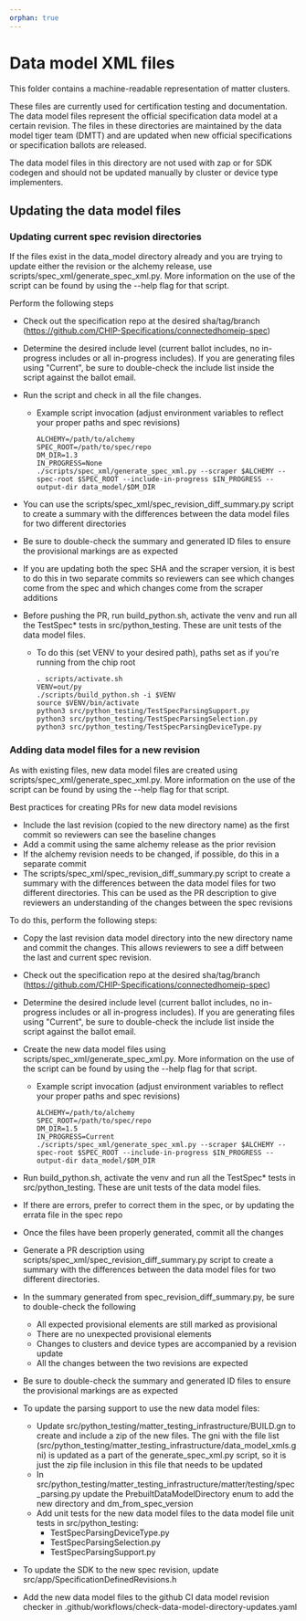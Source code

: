 ```yaml
---
orphan: true
---
```


# Data model XML files

This folder contains a machine-readable representation of matter clusters.

These files are currently used for certification testing and documentation. The
data model files represent the official specification data model at a certain
revision. The files in these directories are maintained by the data model tiger
team (DMTT) and are updated when new official specifications or specification
ballots are released.

The data model files in this directory are not used with zap or for SDK codegen
and should not be updated manually by cluster or device type implementers.

## Updating the data model files

### Updating current spec revision directories

If the files exist in the data_model directory already and you are trying to
update either the revision or the alchemy release, use
scripts/spec_xml/generate_spec_xml.py. More information on the use of the script
can be found by using the --help flag for that script.

Perform the following steps

-   Check out the specification repo at the desired sha/tag/branch
    (https://github.com/CHIP-Specifications/connectedhomeip-spec)
-   Determine the desired include level (current ballot includes, no in-progress
    includes or all in-progress includes). If you are generating files using
    "Current", be sure to double-check the include list inside the script
    against the ballot email.
-   Run the script and check in all the file changes.

    -   Example script invocation (adjust environment variables to reflect your
        proper paths and spec revisions)

        ```
        ALCHEMY=/path/to/alchemy
        SPEC_ROOT=/path/to/spec/repo
        DM_DIR=1.3
        IN_PROGRESS=None
        ./scripts/spec_xml/generate_spec_xml.py --scraper $ALCHEMY --spec-root $SPEC_ROOT --include-in-progress $IN_PROGRESS --output-dir data_model/$DM_DIR
        ```

-   You can use the scripts/spec_xml/spec_revision_diff_summary.py script to
    create a summary with the differences between the data model files for two
    different directories
-   Be sure to double-check the summary and generated ID files to ensure the
    provisional markings are as expected
-   If you are updating both the spec SHA and the scraper version, it is best to
    do this in two separate commits so reviewers can see which changes come from
    the spec and which changes come from the scraper additions
-   Before pushing the PR, run build_python.sh, activate the venv and run all
    the TestSpec\* tests in src/python_testing. These are unit tests of the data
    model files.

    -   To do this (set VENV to your desired path), paths set as if you're
        running from the chip root

        ```
        . scripts/activate.sh
        VENV=out/py
        ./scripts/build_python.sh -i $VENV
        source $VENV/bin/activate
        python3 src/python_testing/TestSpecParsingSupport.py
        python3 src/python_testing/TestSpecParsingSelection.py
        python3 src/python_testing/TestSpecParsingDeviceType.py
        ```

### Adding data model files for a new revision

As with existing files, new data model files are created using
scripts/spec_xml/generate_spec_xml.py. More information on the use of the script
can be found by using the --help flag for that script.

Best practices for creating PRs for new data model revisions

-   Include the last revision (copied to the new directory name) as the first
    commit so reviewers can see the baseline changes
-   Add a commit using the same alchemy release as the prior revision
-   If the alchemy revision needs to be changed, if possible, do this in a
    separate commit
-   The scripts/spec_xml/spec_revision_diff_summary.py script to create a
    summary with the differences between the data model files for two different
    directories. This can be used as the PR description to give reviewers an
    understanding of the changes between the spec revisions

To do this, perform the following steps:

-   Copy the last revision data model directory into the new directory name and
    commit the changes. This allows reviewers to see a diff between the last and
    current spec revision.
-   Check out the specification repo at the desired sha/tag/branch
    (https://github.com/CHIP-Specifications/connectedhomeip-spec)
-   Determine the desired include level (current ballot includes, no in-progress
    includes or all in-progress includes). If you are generating files using
    "Current", be sure to double-check the include list inside the script
    against the ballot email.
-   Create the new data model files using scripts/spec_xml/generate_spec_xml.py.
    More information on the use of the script can be found by using the --help
    flag for that script.

    -   Example script invocation (adjust environment variables to reflect your
        proper paths and spec revisions)

        ```
        ALCHEMY=/path/to/alchemy
        SPEC_ROOT=/path/to/spec/repo
        DM_DIR=1.5
        IN_PROGRESS=Current
        ./scripts/spec_xml/generate_spec_xml.py --scraper $ALCHEMY --spec-root $SPEC_ROOT --include-in-progress $IN_PROGRESS --output-dir data_model/$DM_DIR
        ```

-   Run build_python.sh, activate the venv and run all the TestSpec\* tests in
    src/python_testing. These are unit tests of the data model files.
-   If there are errors, prefer to correct them in the spec, or by updating the
    errata file in the spec repo
-   Once the files have been properly generated, commit all the changes
-   Generate a PR description using
    scripts/spec_xml/spec_revision_diff_summary.py script to create a summary
    with the differences between the data model files for two different
    directories.
-   In the summary generated from spec_revision_diff_summary.py, be sure to
    double-check the following
    -   All expected provisional elements are still marked as provisional
    -   There are no unexpected provisional elements
    -   Changes to clusters and device types are accompanied by a revision
        update
    -   All the changes between the two revisions are expected
-   Be sure to double-check the summary and generated ID files to ensure the
    provisional markings are as expected
-   To update the parsing support to use the new data model files:
    -   Update src/python_testing/matter_testing_infrastructure/BUILD.gn to
        create and include a zip of the new files. The gni with the file list
        (src/python_testing/matter_testing_infrastructure/data_model_xmls.gni)
        is updated as a part of the generate_spec_xml.py script, so it is just
        the zip file inclusion in this file that needs to be updated
    -   In
        src/python_testing/matter_testing_infrastructure/matter/testing/spec_parsing.py
        update the PrebuiltDataModelDirectory enum to add the new directory and
        dm_from_spec_version
    -   Add unit tests for the new data model files to the data model file unit
        tests in src/python_testing:
        -   TestSpecParsingDeviceType.py
        -   TestSpecParsingSelection.py
        -   TestSpecParsingSupport.py
-   To update the SDK to the new spec revision, update
    src/app/SpecificationDefinedRevisions.h
-   Add the new data model files to the github CI data model revision checker in
    .github/workflows/check-data-model-directory-updates.yaml
